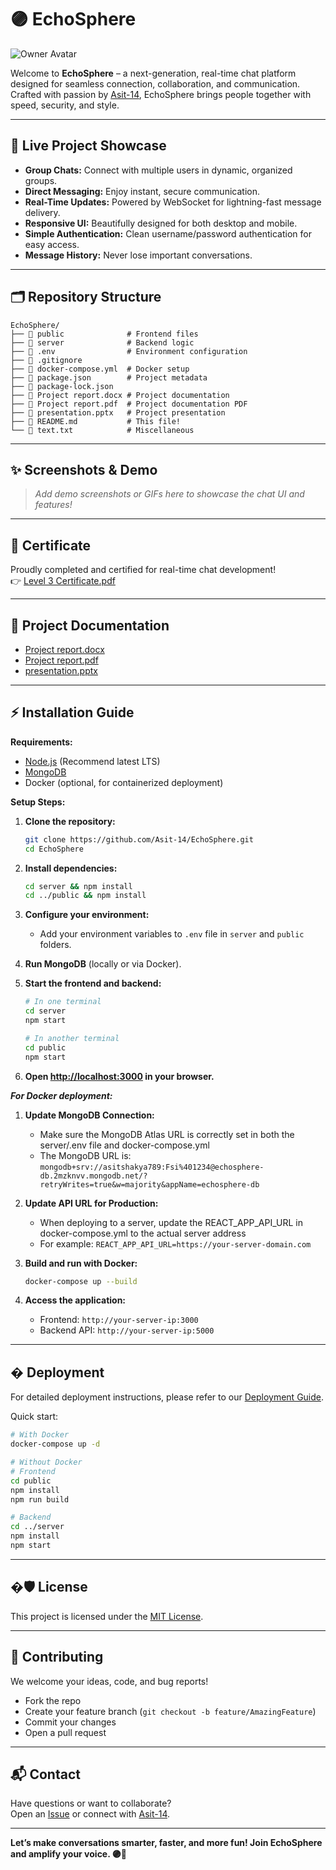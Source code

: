 # 🟣 EchoSphere

![Owner Avatar](https://avatars.githubusercontent.com/u/140405662?v=4)

Welcome to **EchoSphere** – a next-generation, real-time chat platform designed for seamless connection, collaboration, and communication.  
Crafted with passion by [Asit-14](https://github.com/Asit-14), EchoSphere brings people together with speed, security, and style.

---

## 🚀 Live Project Showcase

- **Group Chats:** Connect with multiple users in dynamic, organized groups.
- **Direct Messaging:** Enjoy instant, secure communication.
- **Real-Time Updates:** Powered by WebSocket for lightning-fast message delivery.
- **Responsive UI:** Beautifully designed for both desktop and mobile.
- **Simple Authentication:** Clean username/password authentication for easy access.
- **Message History:** Never lose important conversations.

---

## 🗂️ Repository Structure

```
EchoSphere/
├── 📁 public              # Frontend files
├── 📁 server              # Backend logic
├── 📄 .env                # Environment configuration
├── 📄 .gitignore
├── 📄 docker-compose.yml  # Docker setup
├── 📄 package.json        # Project metadata
├── 📄 package-lock.json
├── 📄 Project report.docx # Project documentation
├── 📄 Project report.pdf  # Project documentation PDF
├── 📄 presentation.pptx   # Project presentation
├── 📄 README.md           # This file!
└── 📄 text.txt            # Miscellaneous
```

---

## ✨ Screenshots & Demo

> _Add demo screenshots or GIFs here to showcase the chat UI and features!_

---

## 🏅 Certificate

Proudly completed and certified for real-time chat development!  
👉 [Level 3 Certificate.pdf](./Level%203%20Certificate.pdf)

---

## 📝 Project Documentation

- [Project report.docx](./Project%20report.docx)
- [Project report.pdf](./Project%20report.pdf)
- [presentation.pptx](./presentation.pptx)

---

## ⚡ Installation Guide

**Requirements:**
- [Node.js](https://nodejs.org/) (Recommend latest LTS)
- [MongoDB](https://www.mongodb.com/)
- Docker (optional, for containerized deployment)

**Setup Steps:**

1. **Clone the repository:**
   ```bash
   git clone https://github.com/Asit-14/EchoSphere.git
   cd EchoSphere
   ```

2. **Install dependencies:**
   ```bash
   cd server && npm install
   cd ../public && npm install
   ```

3. **Configure your environment:**
   - Add your environment variables to `.env` file in `server` and `public` folders.

4. **Run MongoDB** (locally or via Docker).

5. **Start the frontend and backend:**
   ```bash
   # In one terminal
   cd server
   npm start

   # In another terminal
   cd public
   npm start
   ```

6. **Open [http://localhost:3000](http://localhost:3000) in your browser.**

**_For Docker deployment:_**
   
1. **Update MongoDB Connection:**
   - Make sure the MongoDB Atlas URL is correctly set in both the server/.env file and docker-compose.yml
   - The MongoDB URL is: `mongodb+srv://asitshakya789:Fsi%401234@echosphere-db.2mzknvv.mongodb.net/?retryWrites=true&w=majority&appName=echosphere-db`

2. **Update API URL for Production:**
   - When deploying to a server, update the REACT_APP_API_URL in docker-compose.yml to the actual server address
   - For example: `REACT_APP_API_URL=https://your-server-domain.com`

3. **Build and run with Docker:**
   ```bash
   docker-compose up --build
   ```

4. **Access the application:**
   - Frontend: `http://your-server-ip:3000`
   - Backend API: `http://your-server-ip:5000`

---

## � Deployment

For detailed deployment instructions, please refer to our [Deployment Guide](DEPLOYMENT_GUIDE.md).

Quick start:
```bash
# With Docker
docker-compose up -d

# Without Docker
# Frontend
cd public
npm install
npm run build

# Backend
cd ../server
npm install
npm start
```

---

## �🛡️ License

This project is licensed under the [MIT License](LICENSE).

---

## 🤝 Contributing

We welcome your ideas, code, and bug reports!
- Fork the repo
- Create your feature branch (`git checkout -b feature/AmazingFeature`)
- Commit your changes
- Open a pull request

---

## 📬 Contact

Have questions or want to collaborate?  
Open an [Issue](https://github.com/Asit-14/EchoSphere/issues) or connect with [Asit-14](https://github.com/Asit-14).

---

**Let’s make conversations smarter, faster, and more fun! Join EchoSphere and amplify your voice. 🟣💬**
